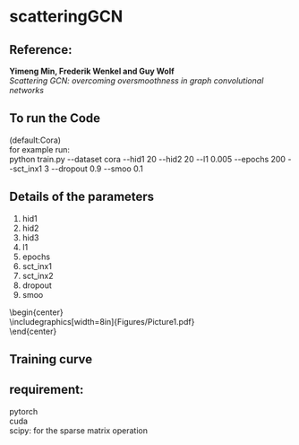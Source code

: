 # scatteringGCN

## Reference:
**Yimeng Min, Frederik Wenkel and Guy Wolf**\
*Scattering GCN: overcoming oversmoothness in graph convolutional networks*

## To run the Code
(default:Cora)\
for example run:\
python train.py --dataset cora --hid1 20 --hid2 20 --l1 0.005 --epochs 200 --sct_inx1 3 --dropout 0.9 --smoo 0.1

## Details of the parameters
1. hid1
2. hid2
3. hid3
4. l1
5. epochs
6. sct_inx1
7. sct_inx2
8. dropout
9. smoo

\begin{center} <br>
\includegraphics[width=8in]{Figures/Picture1.pdf} <br>
\end{center}

## Training curve

## requirement:
pytorch\
cuda\
scipy: for the sparse matrix operation 

